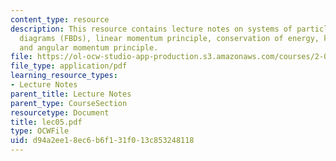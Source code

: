 ```yaml
---
content_type: resource
description: This resource contains lecture notes on systems of particles, free body
  diagrams (FBDs), linear momentum principle, conservation of energy, kinematics,
  and angular momentum principle.
file: https://ol-ocw-studio-app-production.s3.amazonaws.com/courses/2-003j-dynamics-and-control-i-spring-2007/d94a2ee18ec6b6f131f013c853248118_lec05.pdf
file_type: application/pdf
learning_resource_types:
- Lecture Notes
parent_title: Lecture Notes
parent_type: CourseSection
resourcetype: Document
title: lec05.pdf
type: OCWFile
uid: d94a2ee1-8ec6-b6f1-31f0-13c853248118
---
```

